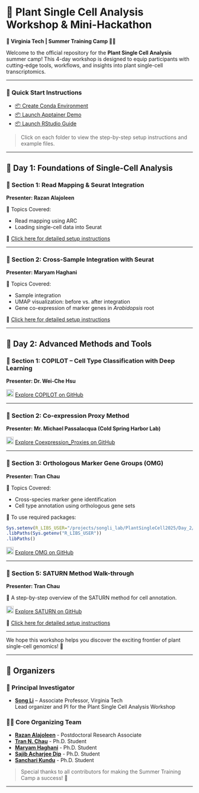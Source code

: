 # 🌱 Plant Single Cell Analysis Workshop & Mini-Hackathon
**📍 Virginia Tech | Summer Training Camp 🧡🦃**

Welcome to the official repository for the **Plant Single Cell Analysis** summer camp! This 4-day workshop is designed to equip participants with cutting-edge tools, workflows, and insights into plant single-cell transcriptomics.

---
### 🚀 Quick Start Instructions

- [📦 Create Conda Environment](./Create_Conda_env)
- [📦 Launch Apptainer Demo](./Launch_Apptainer)
- [📦 Launch RStudio Guide](./Launch_RStudio)

> Click on each folder to view the step-by-step setup instructions and example files.
---

## 📅 Day 1: Foundations of Single-Cell Analysis

### 🧬 Section 1: Read Mapping & Seurat Integration
**Presenter: Razan Alajoleen**

🧾 Topics Covered:
- Read mapping using ARC
- Loading single-cell data into Seurat

🔗 [Click here for detailed setup instructions](./Day1Section1/README.md)

---

### 🧬 Section 2: Cross-Sample Integration with Seurat
**Presenter: Maryam Haghani**

🧾 Topics Covered:
- Sample integration
- UMAP visualization: before vs. after integration
- Gene co-expression of marker genes in *Arabidopsis* root

🔗 [Click here for detailed setup instructions](./Day1Section2-Integration/README.md)

---

## 📅 Day 2: Advanced Methods and Tools

### 🧠 Section 1: COPILOT – Cell Type Classification with Deep Learning
**Presenter: Dr. Wei-Che Hsu**

<img src="https://cdn.jsdelivr.net/gh/devicons/devicon/icons/github/github-original.svg" width="20"/> [Explore COPILOT on GitHub](https://github.com/Hsu-Che-Wei/COPILOT)

---

### 🔬 Section 2: Co-expression Proxy Method
**Presenter: Mr. Michael Passalacqua (Cold Spring Harbor Lab)**

<img src="https://cdn.jsdelivr.net/gh/devicons/devicon/icons/github/github-original.svg" width="20"/> [Explore Coexpression_Proxies on GitHub](https://github.com/gillislab/Coexpression_Proxies)

---

### 🌿 Section 3: Orthologous Marker Gene Groups (OMG)
**Presenter: Tran Chau**

🧾 Topics Covered:
- Cross-species marker gene identification
- Cell type annotation using orthologous gene sets

🔧 To use required packages:
```r
Sys.setenv(R_LIBS_USER="/projects/songli_lab/PlantSingleCell2025/Day_2/env/")
.libPaths(Sys.getenv("R_LIBS_USER"))
.libPaths()
```

<img src="https://cdn.jsdelivr.net/gh/devicons/devicon/icons/github/github-original.svg" width="20"/> [Explore OMG on GitHub](https://github.com/LiLabAtVT/OrthoMarkerGeneGroups)


---

### 🔁 Section 5: SATURN Method Walk-through
**Presenter: Tran Chau**

🧾 A step-by-step overview of the SATURN method for cell annotation.

<img src="https://cdn.jsdelivr.net/gh/devicons/devicon/icons/github/github-original.svg" width="20"/> [Explore SATURN on GitHub](https://github.com/snap-stanford/SATURN)

🔗 [Click here for detailed setup instructions](./Saturn_Plant/README.md)


---

We hope this workshop helps you discover the exciting frontier of plant single-cell genomics! 🌾

---

## 👥 Organizers

### 🔬 Principal Investigator
- **[Song Li](https://github.com/songliVT)** – Associate Professor, Virginia Tech  
  Lead organizer and PI for the Plant Single Cell Analysis Workshop

### 🧑‍💻 Core Organizing Team
- **[Razan Alajoleen](https://github.com/RazanAj)** - Postdoctoral Research Associate
- **[Tran N. Chau](https://github.com/ct-tranchau)** - Ph.D. Student
- **[Maryam Haghani](https://github.com/Maryam-Haghani)** - Ph.D. Student
- **[Sajib Acharjee Dip](https://github.com/Sajib-006)** - Ph.D. Student
- **[Sanchari Kundu](https://www.linkedin.com/in/sancharikundu/)** - Ph.D. Student

> Special thanks to all contributors for making the Summer Training Camp a success! 🎉

---

